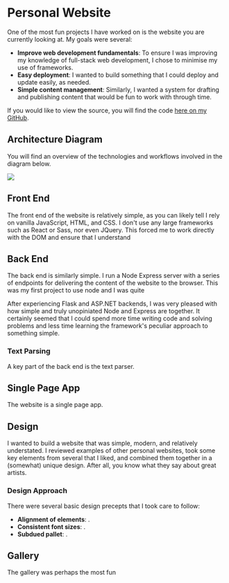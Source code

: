 # Personal Website

One of the most fun projects I have worked on is the website you are currently looking at. My goals were several:

<ul>
<li><strong>Improve web development fundamentals</strong>: To ensure I was improving my knowledge of full-stack web development, I chose to minimise my use of frameworks.</li>
<li><strong>Easy deployment</strong>: I wanted to build something that I could deploy and update easily, as needed.</li>
<li><strong>Simple content management</strong>: Similarly, I wanted a system for drafting and publishing content that would be fun to work with through time.</li>
</ul>

If you would like to view the source, you will find the code [here on my GitHub](https://github.com/rosemanjake/personal_redux).

## Architecture Diagram

You will find an overview of the technologies and workflows involved in the diagram below.

![](arch.png)

## Front End

The front end of the website is relatively simple, as you can likely tell I rely on vanilla JavaScript, HTML, and CSS. I don't use any large frameworks such as React or Sass, nor even JQuery. This forced me to work directly with the DOM and ensure that I understand 

## Back End

The back end is similarly simple. I run a Node Express server with a series of endpoints for delivering the content of the website to the browser. This was my first project to use node and I was quite 

After experiencing Flask and ASP.NET backends, I was very pleased with how simple and truly unopiniated Node and Express are together. It certainly seemed that I could spend more time writing code and solving problems and less time learning the framework's peculiar approach to something simple.

### Text Parsing

A key part of the back end is the text parser. 

## Single Page App

The website is a single page app.

## Design

I wanted to build a website that was simple, modern, and relatively understated. I reviewed examples of other personal websites, took some key elements from several that I liked, and combined them together in a (somewhat) unique design. After all, you know what they say about great artists.

### Design Approach

There were several basic design precepts that I took care to follow:

<ul>
<li><strong>Alignment of elements</strong>: .</li>
<li><strong>Consistent font sizes</strong>: .</li>
<li><strong>Subdued pallet</strong>: .</li>
</ul>

## Gallery

The gallery was perhaps the most fun